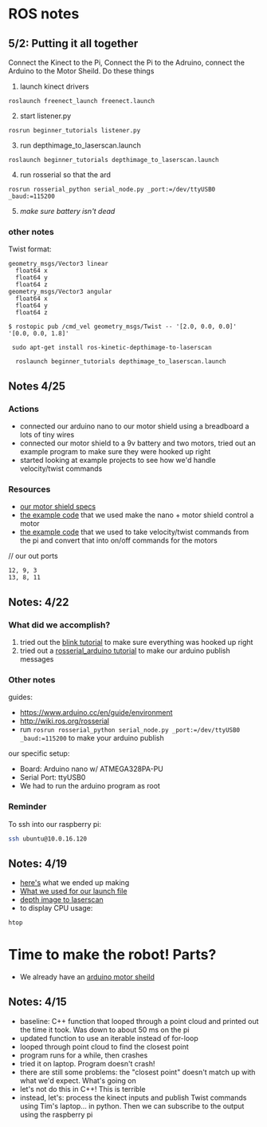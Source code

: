 # ROS notes

## 5/2: Putting it all together
Connect the Kinect to the Pi, Connect the Pi to the Adruino, connect the Arduino to the Motor Sheild. Do these things

  1. launch kinect drivers
  ```
  roslaunch freenect_launch freenect.launch
  ```
  2. start listener.py
  ```
  rosrun beginner_tutorials listener.py
  ```
  3. run depthimage_to_laserscan.launch
  ```
  roslaunch beginner_tutorials depthimage_to_laserscan.launch
  ```
  4. run rosserial so that the ard
```
rosrun rosserial_python serial_node.py _port:=/dev/ttyUSB0 _baud:=115200
```
 5. _make sure battery isn't dead_
 

### other notes
Twist format:
```
geometry_msgs/Vector3 linear
  float64 x
  float64 y
  float64 z
geometry_msgs/Vector3 angular
  float64 x
  float64 y
  float64 z
```

`$ rostopic pub /cmd_vel geometry_msgs/Twist -- '[2.0, 0.0, 0.0]' '[0.0, 0.0, 1.8]'`


 ` sudo apt-get install ros-kinetic-depthimage-to-laserscan`

`  roslaunch beginner_tutorials depthimage_to_laserscan.launch`


## Notes 4/25
### Actions
- connected our arduino nano to our motor shield using a breadboard a lots of tiny wires
- connected our motor shield to a 9v battery and two motors, tried out an example program to make sure they were hooked up right
- started looking at example projects to see how we'd handle velocity/twist commands

### Resources
- [our motor shield specs](https://www.arduino.cc/en/uploads/Main/arduino_MotorShield_Rev3-schematic.pdf)
- [the example code](https://www.instructables.com/id/Arduino-Motor-Shield-Tutorial/) that we used make the nano + motor shield control a motor
- [the example code](https://github.com/Reinbert/ros_diffdrive_robot/blob/master/ros_diffdrive_robot.ino) that we used to take velocity/twist commands from the pi and convert that into on/off commands for the motors

// our out ports
```
12, 9, 3
13, 8, 11
```

## Notes: 4/22
### What did we accomplish?
1. tried out the [blink tutorial](https://www.arduino.cc/en/tutorial/blink) to make sure everything was hooked up right
2. tried out a [rosserial_arduino tutorial](http://wiki.ros.org/rosserial_arduino/Tutorials/Hello%20World) to make our arduino publish messages

### Other notes
guides:
- https://www.arduino.cc/en/guide/environment
- http://wiki.ros.org/rosserial
- run `rosrun rosserial_python serial_node.py _port:=/dev/ttyUSB0 _baud:=115200` to make your arduino publish

our specific setup:
- Board: Arduino nano w/ ATMEGA328PA-PU
- Serial Port: ttyUSB0
- We had to run the arduino program as root

### Reminder
To ssh into our raspberry pi:
``` bash
ssh ubuntu@10.0.16.120
```


## Notes: 4/19
- [here's](https://gist.github.com/ngozinwogwugwu/f1fc6116ce4ade64d1e475bf516790f3) what we ended up making
- [What we used for our launch file](https://gist.github.com/WinKILLER/7a8f6aa494157f02a633efb3831ad69f)
- [depth image to laserscan](http://wiki.ros.org/depthimage_to_laserscan)
- to display CPU usage:
``` bash
htop
```


# Time to make the robot! Parts?
- We already have an [arduino motor sheild](https://www.dfrobot.com/product-1395.html?gclid=Cj0KCQjw4-XlBRDuARIsAK96p3CZOd7bPRxrw1fAHZBDwuc_uoWqofEITRjhjUJW-0A2Y0dPF2qBhRAaAvrkEALw_wcB)


## Notes: 4/15
- baseline: C++ function that looped through a point cloud and printed out the time it took. Was down to about 50 ms on the pi
- updated function to use an iterable instead of for-loop
- looped through point cloud to find the closest point
- program runs for a while, then crashes
- tried it on laptop. Program doesn't crash!
- there are still some problems: the "closest point" doesn't match up with what we'd expect. What's going on
- let's not do this in C++! This is terrible
- instead, let's: process the kinect inputs and publish Twist commands using Tim's laptop... in python. Then we can subscribe to the output using the raspberry pi

